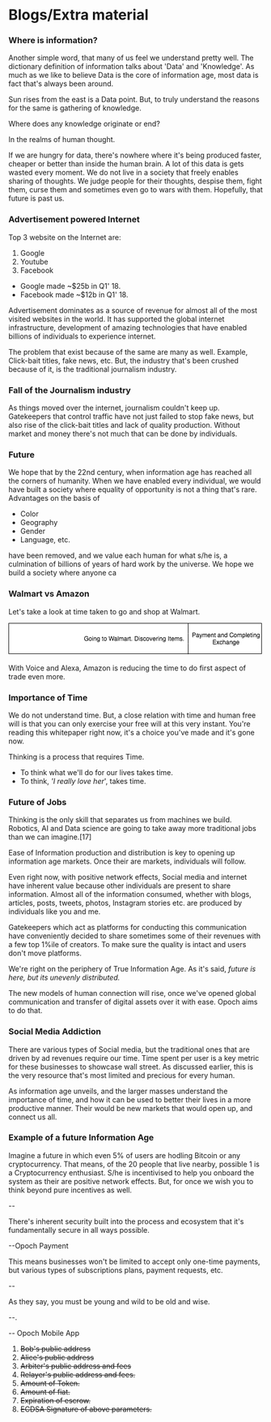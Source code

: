 # Blogs/Extra material

### Where is information?

Another simple word, that many of us feel we understand pretty well. The dictionary definition of information talks about 'Data' and 'Knowledge'. As much as we like to believe Data is the core of information age, most data is fact that's always been around. 

Sun rises from the east is a Data point. But, to truly understand the reasons for the same is gathering of knowledge. 

Where does any knowledge originate or end? 

In the realms of human thought. 

If we are hungry for data, there's nowhere where it's being produced faster, cheaper or better than inside the human brain. A lot of this data is gets wasted every moment. We do not live in a society that freely enables sharing of thoughts. We judge people for their thoughts, despise them, fight them, curse them and sometimes even go to wars with them. Hopefully, that future is past us.

### Advertisement powered Internet

Top 3 website on the Internet are:

1. Google
2. Youtube
3. Facebook

* Google made ~$25b in Q1' 18. 
* Facebook made ~$12b in Q1' 18.

Advertisement dominates as a source of revenue for almost all of the most visited websites in the world. It has supported the global internet infrastructure, development of amazing technologies that have enabled billions of individuals to experience internet. 

The problem that exist because of the same are many as well. Example, Click-bait titles, fake news, etc. But, the industry that's been crushed because of it, is the traditional journalism industry. 

### Fall of the Journalism industry

As things moved over the internet, journalism couldn't keep up. Gatekeepers that control traffic have not just failed to stop fake news, but also rise of the click-bait titles and lack of quality production. Without market and money there's not much that can be done by individuals. 

### Future

We hope that by the 22nd century, when information age has reached all the corners of humanity. When we have enabled every individual, we would have built a society where equality of opportunity is not a thing that's rare. Advantages on the basis of

* Color
* Geography
* Gender
* Language, etc.

have been removed, and we value each human for what s/he is, a culmination of billions of years of hard work by the universe. We hope we build a society where anyone ca

### Walmart vs Amazon

Let's take a look at time taken to go and shop at Walmart.

![Distribution of Time](../.gitbook/assets/untitled-diagram%20%281%29.png)

With Voice and Alexa, Amazon is reducing the time to do first aspect of trade even more. 

### Importance of Time

We do not understand time. But, a close relation with time and human free will is that you can only exercise your free will at this very instant. You're reading this whitepaper right now, it's a choice you've made and it's gone now. 

Thinking is a process that requires Time. 

* To think what we'll do for our lives takes time. 
* To think, _'I really love her_', takes time. 

### Future of Jobs

Thinking is the only skill that separates us from machines we build. Robotics, AI and Data science are going to take away more traditional jobs than we can imagine.\[17\] 

Ease of Information production and distribution is key to opening up information age markets. Once their are markets, individuals will follow. 

Even right now, with positive network effects, Social media and internet have inherent value because other individuals are present to share information. Almost all of the information consumed, whether with blogs, articles, posts, tweets, photos, Instagram stories etc. are produced by individuals like you and me.

Gatekeepers which act as platforms for conducting this communication have conveniently decided to share sometimes some of their revenues with a few top 1%ile of creators. To make sure the quality is intact and users don't move platforms.

We're right on the periphery of True Information Age. As it's said, _future is here, but its unevenly distributed._

The new models of human connection will rise, once we've opened global communication and transfer of digital assets over it with ease. Opoch aims to do that.

### Social Media Addiction

There are various types of Social media, but the traditional ones that are driven by ad revenues require our time. Time spent per user is a key metric for these businesses to showcase wall street. As discussed earlier, this is the very resource that's most limited and precious for every human. 

As information age unveils, and the larger masses understand the importance of time, and how it can be used to better their lives in a more productive manner. Their would be new markets that would open up, and connect us all.

### Example of a future Information Age 

Imagine a future in which even 5% of users are hodling Bitcoin or any cryptocurrency. That means, of the 20 people that live nearby, possible 1 is a Cryptocurrency enthusiast. S/he is incentivised to help you onboard the system as their are positive network effects. But, for once we wish you to think beyond pure incentives as well.

-- 

There's inherent security built into the process and ecosystem that it's fundamentally secure in all ways possible.

--Opoch Payment

This means businesses won't be limited to accept only one-time payments, but various types of subscriptions plans, payment requests, etc.

-- 

As they say, you must be young and wild to be old and wise.

--. 

-- Opoch Mobile App

1. ~~Bob's public address~~
2. ~~Alice's public address~~
3. ~~Arbiter's public address and fees~~
4. ~~Relayer's public address and fees.~~
5. ~~Amount of Token.~~
6. ~~Amount of fiat.~~
7. ~~Expiration of escrow.~~
8. ~~ECDSA Signature of above parameters.~~

